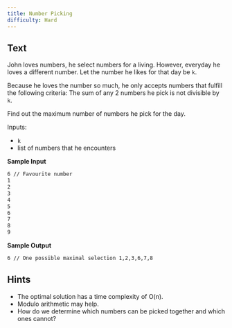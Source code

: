 ```yaml
---
title: Number Picking
difficulty: Hard
---
```


## Text

John loves numbers, he select numbers for a living. However, everyday he loves a different number. Let the number he likes for that day be `k`.

Because he loves the number so much, he only accepts numbers that fulfill the following criteria:
The sum of any 2 numbers he pick is not divisible by `k`.

Find out the maximum number of numbers he pick for the day.

Inputs:

- `k`
- list of numbers that he encounters

**Sample Input**

```markdown
6 // Favourite number
1
2
3
4
5
6
7
8
9
```

**Sample Output**

```markdown
6 // One possible maximal selection 1,2,3,6,7,8
```

## Hints

- The optimal solution has a time complexity of O(n).
- Modulo arithmetic may help.
- How do we determine which numbers can be picked together and which ones cannot?
